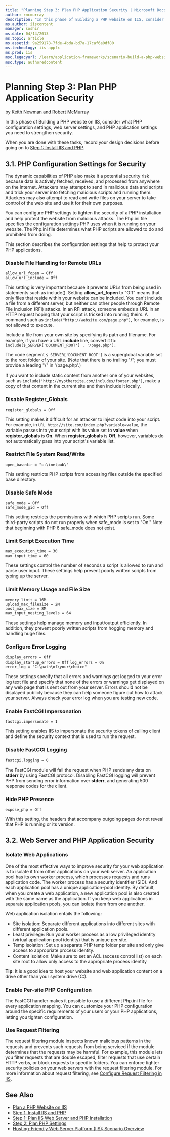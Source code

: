 ```yaml
---
title: "Planning Step 3: Plan PHP Application Security | Microsoft Docs"
author: rmcmurray
description: "In this phase of Building a PHP website on IIS, consider what PHP configuration settings, web server settings, and PHP application settings you need to stren..."
ms.author: iiscontent
manager: soshir
ms.date: 04/14/2013
ms.topic: article
ms.assetid: 9a259178-7fde-4bda-bd7a-17caf6a0df80
ms.technology: iis-appfx
ms.prod: iis
msc.legacyurl: /learn/application-frameworks/scenario-build-a-php-website-on-iis/planning-step-3-plan-php-application-security
msc.type: authoredcontent
---
```

Planning Step 3: Plan PHP Application Security
====================
by [Keith Newman and Robert McMurray](https://github.com/rmcmurray)

In this phase of Building a PHP website on IIS, consider what PHP configuration settings, web server settings, and PHP application settings you need to strengthen security.

When you are done with these tasks, record your design decisions before going on to [Step 1: Install IIS and PHP](configuring-step-1-install-iis-and-php.md).

<a id="31"></a>
## 3.1. PHP Configuration Settings for Security

The dynamic capabilities of PHP also make it a potential security risk because data is actively fetched, received, and processed from anywhere on the Internet. Attackers may attempt to send in malicious data and scripts and trick your server into fetching malicious scripts and running them. Attackers may also attempt to read and write files on your server to take control of the web site and use it for their own purposes.

You can configure PHP settings to tighten the security of a PHP installation and help protect the website from malicious attacks. The Php.ini file specifies the configuration settings PHP uses when it is running on your website. The Php.ini file determines what PHP scripts are allowed to do and prohibited from doing.

This section describes the configuration settings that help to protect your PHP applications.

### Disable File Handling for Remote URLs

`allow_url_fopen = Off`   
`allow_url_include = Off`

This setting is very important because it prevents URLs from being used in statements such as include(). Setting **allow\_url\_fopen** to &quot;Off&quot; means that only files that reside within your website can be included. You can't include a file from a different server, but neither can other people through Remote File Inclusion (RFI) attacks. In an RFI attack, someone embeds a URL in an HTTP request hoping that your script is tricked into running theirs. A command such as `include("http://website.com/page.php")`, for example, is not allowed to execute.

Include a file from your own site by specifying its path and filename. For example, if you have a URL **include** line, convert it to: `include($_SERVER['DOCUMENT_ROOT'] . '/page.php');`

The code segment `$_SERVER['DOCUMENT_ROOT']` is a superglobal variable set to the root folder of your site. (Note that there is no trailing &quot;/&quot;; you must provide a leading &quot;/&quot; in '/page.php'.)

If you want to include static content from another one of your websites, such as `include('http://myothersite.com/includes/footer.php')`, make a copy of that content in the current site and then include it locally.

### Disable Register\_Globals

`register_globals = Off`

This setting makes it difficult for an attacker to inject code into your script. For example, in `URL http://site.com/index.php?variable=value`, the variable passes into your script with its value set to **value** when **register\_globals** is **On**. When **register\_globals** is **Off**, however, variables do not automatically pass into your script's variable list.

### Restrict File System Read/Write

`open_basedir = "c:\inetpub\"`

This setting restricts PHP scripts from accessing files outside the specified base directory.

### Disable Safe Mode

`safe_mode = Off`   
`safe_mode_gid = Off`

This setting restricts the permissions with which PHP scripts run. Some third-party scripts do not run properly when safe\_mode is set to &quot;On.&quot; Note that beginning with PHP 6 safe\_mode does not exist.

### Limit Script Execution Time

`max_execution_time = 30`   
`max_input_time = 60`

These settings control the number of seconds a script is allowed to run and parse user input. These settings help prevent poorly written scripts from typing up the server.

### Limit Memory Usage and File Size

`memory_limit = 16M`   
`upload_max_filesize = 2M`   
`post_max_size = 8M`   
`max_input_nesting_levels = 64`

These settings help manage memory and input/output efficiently. In addition, they prevent poorly written scripts from hogging memory and handling huge files.

### Configure Error Logging

`display_errors = Off`   
`display_startup_errors = Off` `log_errors = On`   
`error_log = "C:\path\of\your\choice"`

These settings specify that all errors and warnings get logged to your error log text file and specify that none of the errors or warnings get displayed on any web page that is sent out from your server. Errors should not be displayed publicly because they can help someone figure out how to attack your server. Always check your error log when you are testing new code.

### Enable FastCGI Impersonation

`fastcgi.impersonate = 1`

This setting enables IIS to impersonate the security tokens of calling client and define the security context that is used to run the request.

### Disable FastCGI Logging

`fastcgi.logging = 0`

The FastCGI module will fail the request when PHP sends any data on **stderr** by using FastCGI protocol. Disabling FastCGI logging will prevent PHP from sending error information over **stderr**, and generating 500 response codes for the client.

### Hide PHP Presence

`expose_php = Off`

With this setting, the headers that accompany outgoing pages do not reveal that PHP is running or its version.

<a id="32"></a>
## 3.2. Web Server and PHP Application Security

### Isolate Web Applications

One of the most effective ways to improve security for your web application is to isolate it from other applications on your web server. An application pool has its own worker process, which processes requests and runs application code. The worker process has a security identifier (SID). And each application pool has a unique application-pool identity. By default, when you create a web application, a new application pool is also created with the same name as the application. If you keep web applications in separate application pools, you can isolate them from one another.

Web application isolation entails the following:

- Site isolation: Separate different applications into different sites with different application pools.
- Least privilege: Run your worker process as a low privileged identity (virtual application pool identity) that is unique per site.
- Temp isolation: Set up a separate PHP temp folder per site and only give access to appropriate process identity.
- Content isolation: Make sure to set an ACL (access control list) on each site root to allow only access to the appropriate process identity

**Tip**: It is a good idea to host your website and web application content on a drive other than your system drive (C:).

### Enable Per-site PHP Configuration

The FastCGI handler makes it possible to use a different Php.ini file for every application mapping. You can customize your PHP configuration around the specific requirements of your users or your PHP applications, letting you tighten configuration.

### Use Request Filtering

The request filtering module inspects known malicious patterns in the requests and prevents such requests from being serviced if the module determines that the requests may be harmful. For example, this module lets you filter requests that are double escaped, filter requests that use certain HTTP verbs, or block requests to specific folders. You can enforce tighter security policies on your web servers with the request filtering module. For more information about request filtering, see [Configure Request Filtering in IIS](../../manage/configuring-security/configure-request-filtering-in-iis.md).

## See Also

- [Plan a PHP Website on IIS](plan-a-php-website-on-iis.md)
- [Step 1: Install IIS and PHP](configuring-step-1-install-iis-and-php.md)
- [Step 1: Plan IIS Web Server and PHP Installation](planning-step-1-plan-iis-web-server-and-php-installation.md)
- [Step 2: Plan PHP Settings](planning-step-2-plan-php-settings.md)
- [Hosting-Friendly Web Server Platform (IIS): Scenario Overview](../../get-started/introduction-to-iis/hosting-friendly-web-server-platform-iis-scenario-overview.md)